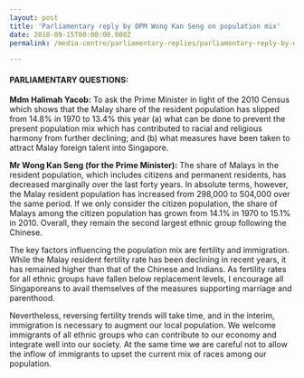 ```yaml
---
layout: post
title: 'Parliamentary reply by DPM Wong Kan Seng on population mix'
date: 2010-09-15T00:00:00.000Z
permalink: /media-centre/parliamentary-replies/parliamentary-reply-by-dpm-wong-kan-seng-on-15-sep-2010/

---
```



#### **PARLIAMENTARY QUESTIONS:**

**Mdm Halimah Yacob:** To ask the Prime Minister in light of the 2010 Census which shows that the Malay share of the resident population has slipped from 14.8% in 1970 to 13.4% this year (a) what can be done to prevent the present population mix which has contributed to racial and religious harmony from further declining; and (b) what measures have been taken to attract Malay foreign talent into Singapore.

**Mr Wong Kan Seng (for the Prime Minister):**
The share of Malays in the resident population, which includes citizens and permanent residents, has decreased marginally over the last forty years. In absolute terms, however, the Malay resident population has increased from 298,000 to 504,000 over the same period. If we only consider the citizen population, the share of Malays among the citizen population has grown from 14.1% in 1970 to 15.1% in 2010. Overall, they remain the second largest ethnic group following the Chinese.

The key factors influencing the population mix are fertility and immigration. While the Malay resident fertility rate has been declining in recent years, it has remained higher than that of the Chinese and Indians. As fertility rates for all ethnic groups have fallen below replacement levels, I encourage all Singaporeans to avail themselves of the measures supporting marriage and parenthood.

Nevertheless, reversing fertility trends will take time, and in the interim, immigration is necessary to augment our local population. We welcome immigrants of all ethnic groups who can contribute to our economy and integrate well into our society. At the same time we are careful not to allow the inflow of immigrants to upset the current mix of races among our population.


